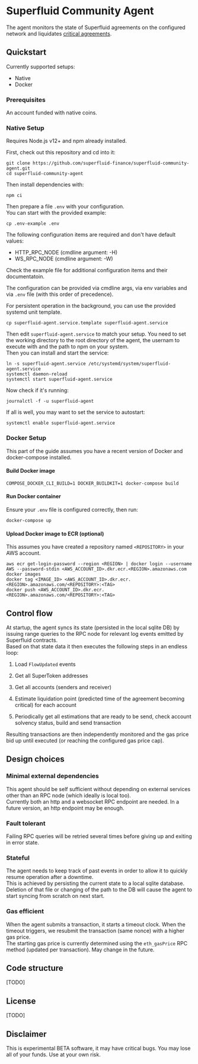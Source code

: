 # Superfluid Community Agent

The agent monitors the state of Superfluid agreements on the configured network and liquidates [critical agreements](https://docs.superfluid.finance/superfluid/docs/constant-flow-agreement#liquidation-and-solvency).

## Quickstart

Currently supported setups:
* Native
* Docker

### Prerequisites

An account funded with native coins.

### Native Setup

Requires Node.js v12+ and npm already installed. 

First, check out this repository and cd into it:
```
git clone https://github.com/superfluid-finance/superfluid-community-agent.git
cd superfluid-community-agent
```

Then install dependencies with:
```
npm ci
```
Then prepare a file `.env` with your configuration.  
You can start with the provided example:
```
cp .env-example .env
```
The following configuration items are required and don't have default values:
* HTTP_RPC_NODE (cmdline argument: -H)
* WS_RPC_NODE (cmdline argument: -W)

Check the example file for additional configuration items and their documentatoin.

The configuration can be provided via cmdline args, via env variables and via `.env` file (with this order of precedence).

For persistent operation in the background, you can use the provided systemd unit template.
```
cp superfluid-agent.service.template superfluid-agent.service
```
Then edit `superfluid-agent.service` to match your setup. You need to set the working directory to the root directory of the agent, the usernam to execute with and the path to npm on your system.  
Then you can install and start the service:
```
ln -s superfluid-agent.service /etc/systemd/system/superfluid-agent.service
systemctl daemon-reload
systemctl start superfluid-agent.service
```
Now check if it's running:
```
journalctl -f -u superfluid-agent
```
If all is well, you may want to set the service to autostart:
```
systemctl enable superfluid-agent.service
```

### Docker Setup

This part of the guide assumes you have a recent version of Docker and docker-compose installed.

#### Build Docker image
```
COMPOSE_DOCKER_CLI_BUILD=1 DOCKER_BUILDKIT=1 docker-compose build
```

#### Run Docker container
Ensure your ```.env``` file is configured correctly, then run:
```
docker-compose up
```

#### Upload Docker image to ECR (optional)
This assumes you have created a repository named ```<REPOSITORY>``` in your AWS account.
```
aws ecr get-login-password --region <REGION> | docker login --username AWS --password-stdin <AWS_ACCOUNT_ID>.dkr.ecr.<REGION>.amazonaws.com
docker images
docker tag <IMAGE_ID> <AWS_ACCOUNT_ID>.dkr.ecr.<REGION>.amazonaws.com/<REPOSITORY>:<TAG>
docker push <AWS_ACCOUNT_ID>.dkr.ecr.<REGION>.amazonaws.com/<REPOSITORY>:<TAG>
```

## Control flow

At startup, the agent syncs its state (persisted in the local sqlite DB) by issuing range queries to the RPC node for relevant log events emitted by Superfluid contracts.    
Based on that state data it then executes the following steps in an endless loop:

1.  Load `FlowUpdated` events

2.  Get all SuperToken addresses

3.  Get all accounts (senders and receiver)

4.  Estimate liquidation point (predicted time of the agreement becoming critical) for each account

5.  Periodically get all estimations that are ready to be send, check account solvency status, build and send transaction

Resulting transactions are then independently monitored and the gas price bid up until executed (or reaching the configured gas price cap).

## Design choices

### Minimal external dependencies

This agent should be self sufficient without depending on external services other than an RPC node (which ideally is local too).  
Currently both an http and a websocket RPC endpoint are needed. In a future version, an http endpoint may be enough.

### Fault tolerant

Failing RPC queries will be retried several times before giving up and exiting in error state.

### Stateful

The agent needs to keep track of past events in order to allow it to quickly resume operation after a downtime.  
This is achieved by persisting the current state to a local sqlite database.  
Deletion of that file or changing of the path to the DB will cause the agent to start syncing from scratch on next start.

### Gas efficient

When the agent submits a transaction, it starts a timeout clock. When the timeout triggers, we resubmit the transaction (same nonce) with a higher gas price.  
The starting gas price is currently determined using the `eth_gasPrice` RPC method (updated per transaction). May change in the future.

## Code structure

[TODO]

## License

[TODO]

## Disclaimer

This is experimental BETA software, it may have critical bugs. You may lose all of your funds. Use at your own risk.   

